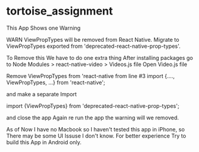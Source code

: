 # tortoise_assignment
This App Shows one Warning 

 WARN  ViewPropTypes will be removed from React Native. Migrate to ViewPropTypes exported from 'deprecated-react-native-prop-types'.

To Remove this We have to do one extra thing
After installing packages 
 go to
 Node Modules > react-native-video > Videos.js file 
Open Video.js file

Remove ViewPropTypes from 'react-native from line #3
import {...., ViewPropTypes, ...} from 'react-native'; 

and make a separate Import

import {ViewPropTypes} from 'deprecated-react-native-prop-types';

and close the app
Again re run the app the warning will we removed.


As of Now I have no Macbook so I haven't tested this app in iPhone, so There may be some UI Issuse I don't know. For better experience Try to build this App in Android only.

